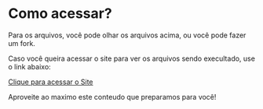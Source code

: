 # Como acessar?
 Para os arquivos, você pode olhar os arquivos acima, ou você pode fazer um fork.

 Caso você queira acessar o site para ver os arquivos sendo execultado, use o link abaixo:
 
 [Clique para acessar o Site](https://guidefrontend/site/)

 Aproveite ao maximo este conteudo que preparamos para você!
